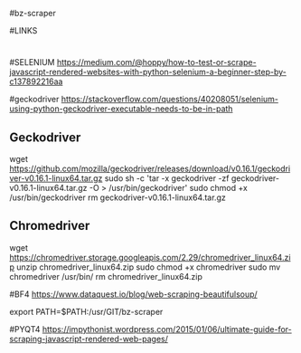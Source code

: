 #bz-scraper


#LINKS
#

#SELENIUM
https://medium.com/@hoppy/how-to-test-or-scrape-javascript-rendered-websites-with-python-selenium-a-beginner-step-by-c137892216aa


#geckodriver
https://stackoverflow.com/questions/40208051/selenium-using-python-geckodriver-executable-needs-to-be-in-path


## Geckodriver
wget https://github.com/mozilla/geckodriver/releases/download/v0.16.1/geckodriver-v0.16.1-linux64.tar.gz
sudo sh -c 'tar -x geckodriver -zf geckodriver-v0.16.1-linux64.tar.gz -O > /usr/bin/geckodriver'
sudo chmod +x /usr/bin/geckodriver
rm geckodriver-v0.16.1-linux64.tar.gz

## Chromedriver
wget https://chromedriver.storage.googleapis.com/2.29/chromedriver_linux64.zip
unzip chromedriver_linux64.zip
sudo chmod +x chromedriver
sudo mv chromedriver /usr/bin/
rm chromedriver_linux64.zip

#BF4
https://www.dataquest.io/blog/web-scraping-beautifulsoup/

export PATH=$PATH:/usr/GIT/bz-scraper


#PYQT4
https://impythonist.wordpress.com/2015/01/06/ultimate-guide-for-scraping-javascript-rendered-web-pages/

